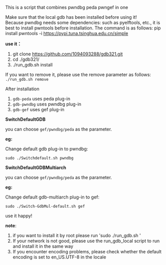 This is a script that combines pwndbg peda pwngef in one

Make sure that the local gdb has been installed before using it!<br>
Because pwndbg needs some dependencies: such as pyelftools, etc., it is best to install pwntools before installation. The command is as follows: pip install pwntools -i https://pypi.tuna.tsinghua.edu.cn/simple

**use it：**
1. git clone https://github.com/1094093288/gdb321.git
2. cd ./gdb321/
3. ./run_gdb.sh install

If you want to remove it, please use the remove parameter as follows:<br>
`./run_gdb.sh remove`

After installation

1. `gdb-peda` uses peda plug-in
2. `gdb-pwndbg` uses pwndbg plug-in
2. `gdb-gef` uses gef plug-in

**SwitchDefaultGDB**

you can choose `gef/pwndbg/peda` as the parameter.<br>

**eg:**

Change default gdb plug-in to pwndbg:

`sudo ./Switchdefault.sh pwndbg`

**SwitchDefaultGDBMultiarch**

you can choose `gef/pwndbg/peda` as the parameter.<br>

**eg:**

Change default gdb-multiarch plug-in to gef:

`sudo ./Switch-GdbMul-default.sh gef`

use it happy!

**note**: 
1. if you want to install it by root please run 'sudo ./run_gdb.sh '
2. If your network is not good, please use the run_gdb_local script to run and install it in the same way
3. If you encounter encoding problems, please check whether the default encoding is set to en_US.UTF-8 in the locale
